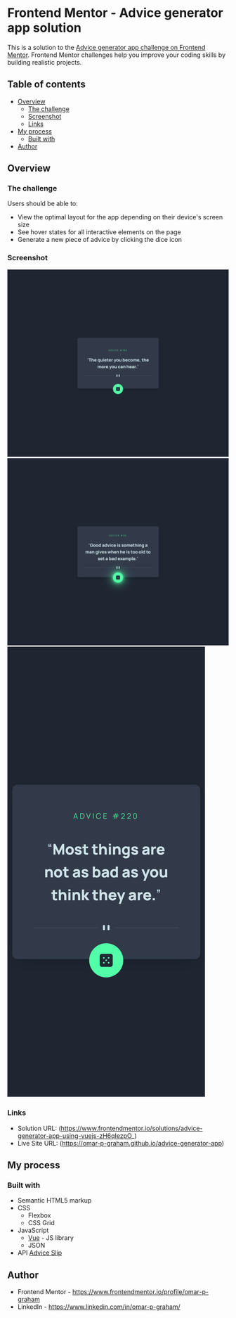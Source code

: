 # Frontend Mentor - Advice generator app solution

This is a solution to the [Advice generator app challenge on Frontend Mentor](https://www.frontendmentor.io/challenges/advice-generator-app-QdUG-13db). Frontend Mentor challenges help you improve your coding skills by building realistic projects.

## Table of contents

- [Overview](#overview)
  - [The challenge](#the-challenge)
  - [Screenshot](#screenshot)
  - [Links](#links)
- [My process](#my-process)
  - [Built with](#built-with)
- [Author](#author)


## Overview

### The challenge

Users should be able to:

- View the optimal layout for the app depending on their device's screen size
- See hover states for all interactive elements on the page
- Generate a new piece of advice by clicking the dice icon

### Screenshot

![Desktop](./src/assets/screenshots/desktop.png)
![Desktop - Active State](./src/assets/screenshots/desktop_active_state.png)
![Mobile](./src/assets/screenshots/mobile.png)


### Links

- Solution URL: (https://www.frontendmentor.io/solutions/advice-generator-app-using-vuejs-zH6qIezpO_)
- Live Site URL: (https://omar-p-graham.github.io/advice-generator-app)

## My process

### Built with

- Semantic HTML5 markup
- CSS
  - Flexbox
  - CSS Grid
- JavaScript
  - [Vue](https://vuejs.org//) - JS library
  - JSON
- API [Advice Slip](https://api.adviceslip.com/)


## Author

- Frontend Mentor - https://www.frontendmentor.io/profile/omar-p-graham
- LinkedIn - https://www.linkedin.com/in/omar-p-graham/
